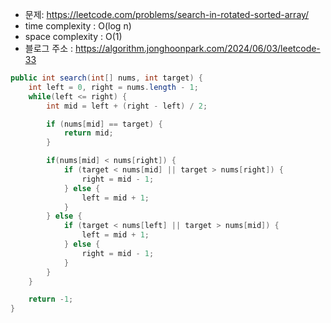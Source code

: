 - 문제: https://leetcode.com/problems/search-in-rotated-sorted-array/
- time complexity : O(log n)
- space complexity : O(1)
- 블로그 주소 : https://algorithm.jonghoonpark.com/2024/06/03/leetcode-33

```java
public int search(int[] nums, int target) {
    int left = 0, right = nums.length - 1;
    while(left <= right) {
        int mid = left + (right - left) / 2;

        if (nums[mid] == target) {
            return mid;
        }

        if(nums[mid] < nums[right]) {
            if (target < nums[mid] || target > nums[right]) {
                right = mid - 1;
            } else {
                left = mid + 1;
            }
        } else {
            if (target < nums[left] || target > nums[mid]) {
                left = mid + 1;
            } else {
                right = mid - 1;
            }
        }
    }

    return -1;
}
```
